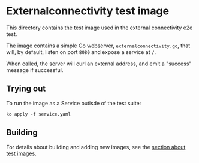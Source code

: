 # Externalconnectivity test image

This directory contains the test image used in the external connectivity e2e test.

The image contains a simple Go webserver, `externalconnectivity.go`, that will, by
default, listen on port `8080` and expose a service at `/`.

When called, the server will curl an external address, and emit a "success" message if successful.

## Trying out

To run the image as a Service outisde of the test suite:

`ko apply -f service.yaml`

## Building

For details about building and adding new images, see the
[section about test images](/test/README.md#test-images).
